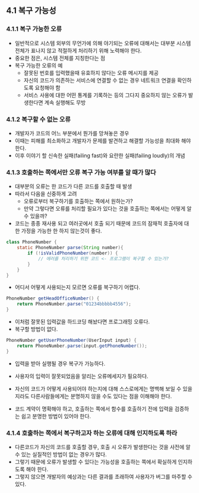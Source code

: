 ## 4.1 복구 가능성
### 4.1.1 복구 가능한 오류
- 일반적으로 시스템 외부의 무언가에 의해 야기되는 오류에 대해서는 대부분 시스템 전체가 표나지 않고 적절하게 처리하기 위해 노력해야 한다.
- 중요한 점은, 시스템 전체를 지칭한다는 점
- 복구 가능한 오류의 예
    - 잘못된 번호를 입력했을때 유효하지 않다는 오류 메시지를 제공
    - 자신의 코드가 의존하는 서비스에 연결할 수 없는 경우 네트워크 연결을 확인하도록 요청해야 함
    - 서비스 사용에 대한 어떤 통계를 기록하는 등의 그다지 중요하지 않는 오류가 발생한다면 계속 실행해도 무방

### 4.1.2 복구할 수 없는 오류
- 개발자가 코드의 어느 부분에서 뭔가를 망쳐놓은 경우
- 이때는 피해를 최소화하고 개발자가 문제를 발견하고 해결할 가능성을 최대화 해야한다.
- 이후 이야기 할 신속한 실패(failing fast)와 요란한 실패(failing loudly)의 개념

### 4.1.3 호출하는 쪽에서만 오류 복구 가능 여부를 알 때가 많다
- 대부분의 오류는 한 코드가 다른 코드를 호출할 때 발생
- 따라서 다음을 신중하게 고려
    - 오류로부터 복구하기를 호출하는 쪽에서 원하는가?
    - 만약 그렇다면 오류를 처리할 필요가 있다는 것을 호출하는 쪽에서는 어떻게 알 수 있을까?
- 코드는 종종 재사용 되고 여러곳에서 호출 되기 때문에 코드의 잠재적 호출자에 대한 가정을 가능한 한 하지 않는것이 좋다.

```java
class PhoneNumber {
    static PhoneNumber parse(String number){
        if (!isValidPhoneNumber(number)) {
            // 에러를 처리하기 위한 코드 <- 프로그램이 복구할 수 있는가?
        }
    } 
}
```
- 어디서 어떻게 사용되는지 모르면 오류를 복구하기 어렵다.

```java
PhoneNumber getHeadOfficeNumber() {
    return PhoneNumber.parse("01234bbbbb4556");
}
```
- 이처럼 잘못된 입력값을 하드코딩 해놨다면 프로그래밍 오류다.
- 복구할 방법이 없다.

```java
PhoneNumber getUserPhoneNumber(UserInput input) {
    return PhoneNumber.parse(input.getPhoneNumber());
}
``` 
- 입력을 받아 실행될 경우 복구가 가능하다.
- 사용자의 입력이 잘못되었음을 알리는 오류메세지가 필요하다.

- 자신의 코드가 어떻게 사용되어야 하는지에 대해 스스로에게는 명백해 보일 수 있을지라도 다른사람들에게는 분명하지 않을 수도 있다는 점을 이해해야 한다.
- 코드 계약이 명확해야 하고, 호출하는 쪽에서 함수를 호출하기 전에 입력을 검증하는 쉽고 분명한 방법이 있어야 한다.

### 4.1.4 호출하는 쪽에서 복구하고자 하는 오류에 대해 인지하도록 하라
- 다른코드가 자신의 코드를 호출할 경우, 호출 시 오류가 발생한다는 것을 사전에 알 수 있는 실질적인 방법이 없는 경우가 많다.
- 그렇기 때문에 오류가 발생할 수 있다는 가능성을 호출하는 쪽에서 확실하게 인지하도록 해야 한다.
- 그렇지 않으면 개발자의 예상과는 다른 결과를 초래하여 사용자가 버그를 마주할 수 있다.